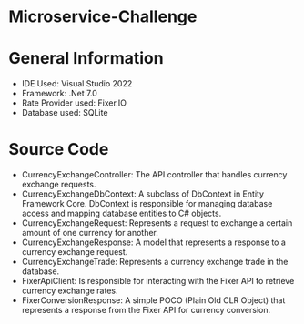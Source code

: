 # Microservice-Challenge

# General Information
- IDE Used: Visual Studio 2022
- Framework: .Net 7.0
- Rate Provider used: Fixer.IO
- Database used: SQLite

# Source Code
- CurrencyExchangeController: The API controller that handles currency exchange requests.
- CurrencyExchangeDbContext: A subclass of DbContext in Entity Framework Core. DbContext is responsible for managing database access and mapping database entities to C# objects.
- CurrencyExchangeRequest: Represents a request to exchange a certain amount of one currency for another.
- CurrencyExchangeResponse: A model that represents a response to a currency exchange request.
- CurrencyExchangeTrade: Represents a currency exchange trade in the database.
- FixerApiClient: Is responsible for interacting with the Fixer API to retrieve currency exchange rates.
- FixerConversionResponse: A simple POCO (Plain Old CLR Object) that represents a response from the Fixer API for currency conversion.
